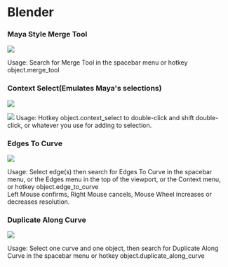# Blender

### Maya Style Merge Tool
![](http://i.imgur.com/aTZDOdp.gif)

Usage: Search for Merge Tool in the spacebar menu or hotkey object.merge_tool

### Context Select(Emulates Maya's selections)
![](http://i.imgur.com/FwF4o0r.gif)

![](http://i.imgur.com/dNQprlQ.png)
Usage: Hotkey object.context_select to double-click and shift double-click, or whatever you use for adding to selection.

### Edges To Curve
![](http://i.imgur.com/u2tHwLL.gif)

Usage: Select edge(s) then search for Edges To Curve in the spacebar menu, or the Edges menu in the top of the viewport, or the Context menu, or hotkey object.edge_to_curve  
Left Mouse confirms, Right Mouse cancels, Mouse Wheel increases or decreases resolution.

### Duplicate Along Curve
![](http://i.imgur.com/8kERwFF.gif)

Usage: Select one curve and one object, then search for Duplicate Along Curve in the spacebar menu or hotkey object.duplicate_along_curve

